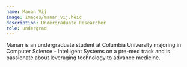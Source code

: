 ```yaml
---
name: Manan Vij
image: images/manan_vij.heic
description: Undergraduate Researcher
role: undergrad
---
```

Manan is an undergraduate student at Columbia University majoring in Computer Science - Intelligent Systems on a pre-med track and is passionate about leveraging technology to advance medicine.
